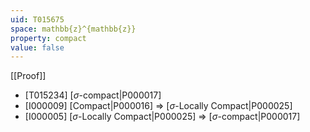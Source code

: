```yaml
---
uid: T015675
space: mathbb{z}^{mathbb{z}}
property: compact
value: false
---
```

[[Proof]]

* [T015234] [$\sigma$-compact|P000017]
* [I000009] [Compact|P000016] => [$\sigma$-Locally Compact|P000025]
* [I000005] [$\sigma$-Locally Compact|P000025] => [$\sigma$-compact|P000017]


